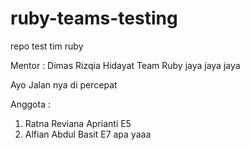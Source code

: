 # ruby-teams-testing
repo test tim ruby

Mentor : Dimas Rizqia Hidayat
Team Ruby jaya jaya jaya

Ayo Jalan nya di percepat

Anggota :
1. Ratna Reviana Aprianti E5
2. Alfian Abdul Basit E7
apa yaaa
